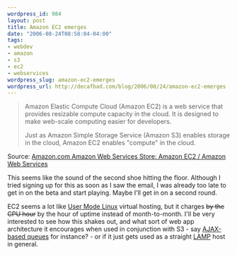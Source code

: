 ```yaml
--- 
wordpress_id: 984
layout: post
title: Amazon EC2 emerges
date: "2006-08-24T08:58:04-04:00"
tags: 
- webdev
- amazon
- s3
- ec2
- webservices
wordpress_slug: amazon-ec2-emerges
wordpress_url: http://decafbad.com/blog/2006/08/24/amazon-ec2-emerges
---
```

<blockquote cite="http://www.amazon.com/b/ref=sc_fe_c_1_3435361_1/002-3833110-2752034?ie=UTF8&node=201590011&no=3435361&me=A36L942TSJ2AJA"><p>Amazon Elastic Compute Cloud (Amazon EC2) is a web service that provides resizable compute capacity in the cloud. It is designed to make web-scale computing easier for developers.
</p><p>
Just as Amazon Simple Storage Service (Amazon S3) enables storage in the cloud, Amazon EC2 enables "compute" in the cloud.</p></blockquote><div class="quotesource">Source: <a href="http://www.amazon.com/b/ref=sc_fe_c_1_3435361_1/002-3833110-2752034?ie=UTF8&node=201590011&no=3435361&me=A36L942TSJ2AJA">Amazon.com Amazon Web Services Store: Amazon EC2 / Amazon Web Services</a></div>

This seems like the sound of the second shoe hitting the floor.  Although I tried signing up for this as soon as I saw the email, I was already too late to get in on the beta and start playing.  Maybe I'll get in on a second round.
  
EC2 seems a lot like [User Mode Linux][uml] virtual hosting, but it charges <del>by the CPU hour</del> by the hour of uptime instead of month-to-month.  I'll be very interested to see how this shakes out, and what sort of web app architecture it encourages when used in conjunction with S3 - say [AJAX-based queues][aq] for instance? - or if it just gets used as a straight [LAMP][] host in general.

[lamp]: http://en.wikipedia.org/wiki/LAMP_(software_bundle)
[uml]:http://user-mode-linux.sourceforge.net/
[aq]: http://weblog.infoworld.com/udell/2006/07/07.html
